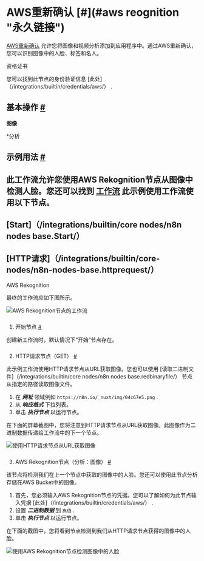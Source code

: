 


 AWS重新确认
 [#](#aws reognition "永久链接")
=========================================================



[AWS重新确认](https://aws.amazon.com/rekognition/) 
 允许您将图像和视频分析添加到应用程序中。通过AWS重新确认，您可以识别图像中的人脸、标签和名人。
 




 资格证书
 



 您可以找到此节点的身份验证信息
 [此处]（/integrations/builtin/credentials/aws/）
 .
 




 基本操作
 [#](#基本操作 "永久链接")
-----------------------------------------------------------



**图像**



*分析



 示例用法
 [#](#示例用法 "永久链接")
-----------------------------------------------------



 此工作流允许您使用AWS Rekognition节点从图像中检测人脸。您还可以找到
 [工作流](https://n8n.io/workflows/694) 
 此示例使用工作流使用以下节点。
-
 [Start]（/integrations/builtin/core nodes/n8n nodes base.Start/）
 -
 [HTTP请求]（/integrations/builtin/core-nodes/n8n-nodes-base.httprequest/）
 -
 AWS Rekognition




 最终的工作流应如下图所示。
 



![AWS Rekognition节点的工作流](https://d33wubrfki0l68.cloudfront.net/57e34c9450654710974bbebdce4839ebec574587/24513/_images/integrations/builtin/app-nodes/awsrekognition/workflow.png)



### 
 1. 开始节点
 [#](#1-start-node "永久链接")



 创建新工作流时，默认情况下“开始”节点存在。
 


### 
 2. HTTP请求节点（GET）
 [#](#2-http-request-node-get "永久链接")



 此示例工作流使用HTTP请求节点从URL获取图像。您也可以使用
 [读取二进制文件]（/integrations/builtin/core nodes/n8n nodes base.redbinaryfile/）
 节点从指定的路径读取图像文件。
 


1. 在
 ***网址***
 领域例如
 `https://n8n.io/_nuxt/img/04c67e5.png` 
 .
2. 从
 ***响应格式***
 下拉列表。
3. 单击
 ***执行节点***
 以运行节点。



 在下面的屏幕截图中，您将注意到HTTP请求节点从URL获取图像。此图像作为二进制数据传递给工作流中的下一个节点。
 



![使用HTTP请求节点从URL获取图像](https://d33wubrfki0l68.cloudfront.net/0c3cade0ffcdb44637aad93845a1a155f0503334/5720b/_images/integrations/builtin/app-nodes/awsrekognition/httprequest_node.png)



### 
 3. AWS Rekognition节点（分析：图像）
 [#](#3-aws-rekognition-node-analyze-image "永久链接")



 该节点将检测我们在上一个节点中获取的图像中的人脸。您还可以使用此节点分析存储在AWS Bucket中的图像。
 


1. 首先，您必须输入AWS Rekognition节点的凭据。您可以了解如何为此节点输入凭据
 [此处]（/integrations/builtin/credentials/aws/）
 .
2. 设置
 ***二进制数据***
 到
 `真值`
 .
3. 单击
 ***执行节点***
 以运行节点。



 在下面的截图中，您将看到节点检测到我们从HTTP请求节点获得的图像中的人脸。
 



![使用AWS Rekognition节点检测图像中的人脸](https://d33wubrfki0l68.cloudfront.net/9dfc0488f4ecc0e4e54bcb06a5319ec71b4e8f73/2aa80/_images/integrations/builtin/app-nodes/awsrekognition/awsrekognition_node.png)





